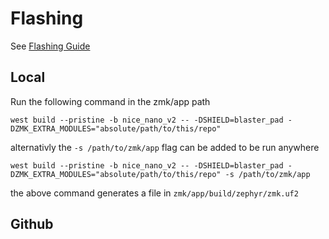 # Flashing
See [Flashing Guide](https://zmk.dev/docs/development/build-flash)
## Local
Run the following command in the zmk/app path
```
west build --pristine -b nice_nano_v2 -- -DSHIELD=blaster_pad -DZMK_EXTRA_MODULES="absolute/path/to/this/repo"
```
alternativly the `-s /path/to/zmk/app` flag can be added to be run anywhere
```shell
west build --pristine -b nice_nano_v2 -- -DSHIELD=blaster_pad -DZMK_EXTRA_MODULES="absolute/path/to/this/repo" -s /path/to/zmk/app
```
the above command generates a file in `zmk/app/build/zephyr/zmk.uf2`
## Github
